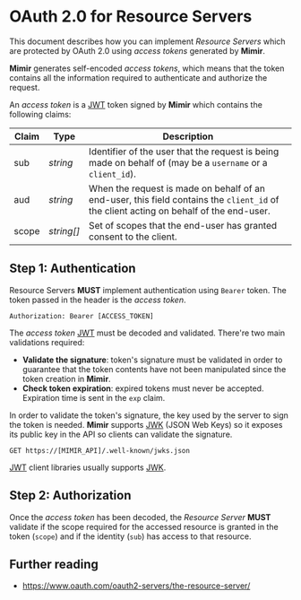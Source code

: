 # OAuth 2.0 for Resource Servers

This document describes how you can implement *Resource Servers* which are
protected by OAuth 2.0 using *access tokens* generated by **Mimir**.

**Mimir** generates self-encoded *access tokens*, which means that the token
contains all the information required to authenticate and authorize the request.

An *access token* is a [JWT] token signed by **Mimir** which contains the following
claims:

Claim | Type | Description
--- | --- | ---
sub | *string* | Identifier of the user that the request is being made on behalf of (may be a `username` or a `client_id`).
aud | *string* | When the request is made on behalf of an end-user, this field contains the `client_id` of the client acting on behalf of the end-user.
scope | *string[]* | Set of scopes that the end-user has granted consent to the client.

## Step 1: Authentication

Resource Servers **MUST** implement authentication using `Bearer` token. The token passed in the header
is the *access token*.

```http
Authorization: Bearer [ACCESS_TOKEN]
```

The *access token* [JWT] must be decoded and validated. There're two main validations required:

- **Validate the signature**: token's signature must be validated in order to guarantee that the token contents
have not been manipulated since the token creation in **Mimir**.
- **Check token expiration**: expired tokens must never be accepted. Expiration time is sent in the `exp` claim.

In order to validate the token's signature, the key used by the server to sign the token is needed. **Mimir** supports
[JWK] (JSON Web Keys) so it exposes its public key in the API so clients can validate the signature.

```http
GET https://[MIMIR_API]/.well-known/jwks.json
```

[JWT] client libraries usually supports [JWK].

## Step 2: Authorization

Once the *access token* has been decoded, the *Resource Server* **MUST** validate if the scope required for the
accessed resource is granted in the token (`scope`) and if the identity (`sub`) has access to that resource.

## Further reading

- <https://www.oauth.com/oauth2-servers/the-resource-server/>

[JWT]: https://tools.ietf.org/html/rfc7519
[JWK]: https://tools.ietf.org/html/rfc7517
